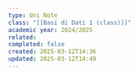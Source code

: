 ```yaml
---
type: Uni Note
class: "[[Basi di Dati 1 (class)]]"
academic year: 2024/2025
related: 
completed: false
created: 2025-03-12T14:36
updated: 2025-03-12T14:49
---
```

